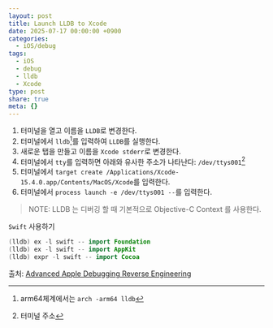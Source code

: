 ```yaml
---
layout: post
title: Launch LLDB to Xcode
date: 2025-07-17 00:00:00 +0900
categories:
  - iOS/debug
tags:
  - iOS
  - debug
  - lldb
  - Xcode
type: post
share: true
meta: {}
---
```

1. 터미널을 열고 이름을 `LLDB`로 변경한다.
2. 터미널에서 `lldb`[^launchlldb]를 입력하여 `LLDB`를 실행한다.
3. 새로운 탭을 만들고 이름을 `Xcode stderr`로 변경한다.
4. 터미널에서 `tty`를 입력하면 아래와 유사한 주소가 나타난다: `/dev/ttys001`[^adressofterminal]
5. 터미널에서 `target create /Applications/Xcode-15.4.0.app/Contents/MacOS/Xcode`를 입력한다.
6. 터미널에서 `process launch -e /dev/ttys001 --`를 입력한다.

>NOTE:
>LLDB 는 디버깅 할 때 기본적으로 Objective-C Context 를 사용한다.

`Swift` 사용하기
```swift
(lldb) ex -l swift -- import Foundation 
(lldb) ex -l swift -- import AppKit
(lldb) expr -l swift -- import Cocoa
```

출처: [Advanced Apple Debugging Reverse Engineering](https://www.kodeco.com/books/advanced-apple-debugging-reverse-engineering/v4.0)

[^launchLLDB]: arm64체계에서는 `arch -arm64 lldb`
[^adressofterminal]: 터미널 주소